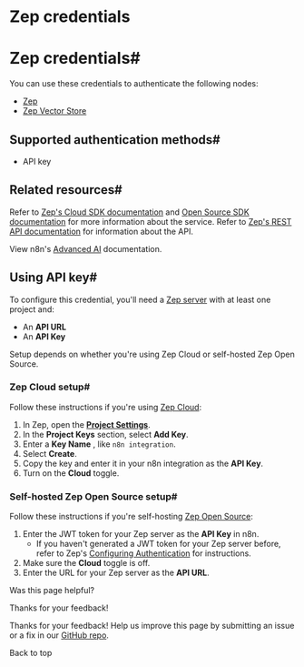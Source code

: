 # Zep credentials

[ ](https://github.com/n8n-io/n8n-docs/edit/main/docs/integrations/builtin/credentials/zep.md "Edit this page")

# Zep credentials#

You can use these credentials to authenticate the following nodes:

  * [Zep](../../cluster-nodes/sub-nodes/n8n-nodes-langchain.memoryzep/)
  * [Zep Vector Store](../../cluster-nodes/root-nodes/n8n-nodes-langchain.vectorstorezep/)



## Supported authentication methods#

  * API key



## Related resources#

Refer to [Zep's Cloud SDK documentation](https://help.getzep.com/sdks) and [Open Source SDK documentation](https://docs.getzep.com/sdk/) for more information about the service. Refer to [Zep's REST API documentation](https://getzep.github.io/zep/) for information about the API.

View n8n's [Advanced AI](../../../../advanced-ai/) documentation.

## Using API key#

To configure this credential, you'll need a [Zep server](https://www.getzep.com/) with at least one project and:

  * An **API URL**
  * An **API Key**



Setup depends on whether you're using Zep Cloud or self-hosted Zep Open Source.

### Zep Cloud setup#

Follow these instructions if you're using [Zep Cloud](https://app.getzep.com):

  1. In Zep, open the [**Project Settings**](https://app.getzep.com/projects).
  2. In the **Project Keys** section, select **Add Key**.
  3. Enter a **Key Name** , like `n8n integration`.
  4. Select **Create**.
  5. Copy the key and enter it in your n8n integration as the **API Key**.
  6. Turn on the **Cloud** toggle.



### Self-hosted Zep Open Source setup#

Follow these instructions if you're self-hosting [Zep Open Source](https://docs.getzep.com/deployment/quickstart/):

  1. Enter the JWT token for your Zep server as the **API Key** in n8n.
     * If you haven't generated a JWT token for your Zep server before, refer to Zep's [Configuring Authentication](https://docs.getzep.com/deployment/auth/) for instructions.
  2. Make sure the **Cloud** toggle is off.
  3. Enter the URL for your Zep server as the **API URL**.

Was this page helpful? 

Thanks for your feedback! 

Thanks for your feedback! Help us improve this page by submitting an issue or a fix in our [GitHub repo](https://github.com/n8n-io/n8n-docs). 

Back to top 

